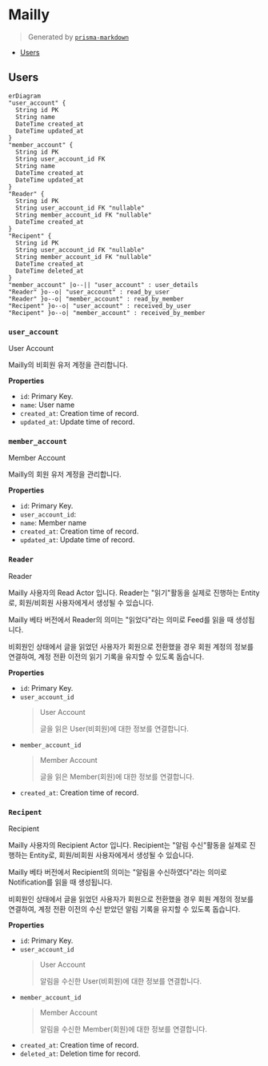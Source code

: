 # Mailly
> Generated by [`prisma-markdown`](https://github.com/samchon/prisma-markdown)

- [Users](#users)

## Users
```mermaid
erDiagram
"user_account" {
  String id PK
  String name
  DateTime created_at
  DateTime updated_at
}
"member_account" {
  String id PK
  String user_account_id FK
  String name
  DateTime created_at
  DateTime updated_at
}
"Reader" {
  String id PK
  String user_account_id FK "nullable"
  String member_account_id FK "nullable"
  DateTime created_at
}
"Recipent" {
  String id PK
  String user_account_id FK "nullable"
  String member_account_id FK "nullable"
  DateTime created_at
  DateTime deleted_at
}
"member_account" |o--|| "user_account" : user_details
"Reader" }o--o| "user_account" : read_by_user
"Reader" }o--o| "member_account" : read_by_member
"Recipent" }o--o| "user_account" : received_by_user
"Recipent" }o--o| "member_account" : received_by_member
```

### `user_account`
User Account

Mailly의 비회원 유저 계정을 관리합니다.

**Properties**
  - `id`: Primary Key.
  - `name`: User name
  - `created_at`: Creation time of record.
  - `updated_at`: Update time of record.

### `member_account`
Member Account

Mailly의 회원 유저 계정을 관리합니다.

**Properties**
  - `id`: Primary Key.
  - `user_account_id`: 
  - `name`: Member name
  - `created_at`: Creation time of record.
  - `updated_at`: Update time of record.

### `Reader`
Reader

Mailly 사용자의 Read Actor 입니다.
Reader는 "읽기"활동을 실제로 진행하는 Entity로, 회원/비회원 사용자에게서 생성될 수 있습니다.

Mailly 베타 버전에서 Reader의 의미는 "읽었다"라는 의미로 Feed를 읽을 때 생성됩니다.

비회원인 상태에서 글을 읽었던 사용자가 회원으로 전환했을 경우 회원 계정의 정보를 연결하여,
계정 전환 이전의 읽기 기록을 유지할 수 있도록 돕습니다.

**Properties**
  - `id`: Primary Key.
  - `user_account_id`
    > User Account
    > 
    > 글을 읽은 User(비회원)에 대한 정보를 연결합니다.
  - `member_account_id`
    > Member Account
    > 
    > 글을 읽은 Member(회원)에 대한 정보를 연결합니다.
  - `created_at`: Creation time of record.

### `Recipent`
Recipient

Mailly 사용자의 Recipient Actor 입니다.
Recipient는 "알림 수신"활동을 실제로 진행하는 Entity로, 회원/비회원 사용자에게서 생성될 수 있습니다.

Mailly 베타 버전에서 Recipient의 의미는 "알림을 수신하였다"라는 의미로 Notification를 읽을 때 생성됩니다.

비회원인 상태에서 글을 읽었던 사용자가 회원으로 전환했을 경우 회원 계정의 정보를 연결하여,
계정 전환 이전의 수신 받았던 알림 기록을 유지할 수 있도록 돕습니다.

**Properties**
  - `id`: Primary Key.
  - `user_account_id`
    > User Account
    > 
    > 알림을 수신한 User(비회원)에 대한 정보를 연결합니다.
  - `member_account_id`
    > Member Account
    > 
    > 알림을 수신한 Member(회원)에 대한 정보를 연결합니다.
  - `created_at`: Creation time of record.
  - `deleted_at`: Deletion time for record.